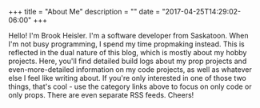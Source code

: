 +++
title = "About Me"
description = ""
date = "2017-04-25T14:29:02-06:00"
+++

Hello! I'm Brook Heisler. I'm a software developer from Saskatoon. When I'm not
busy programming, I spend my time propmaking instead. This is reflected in the
dual nature of this blog, which is mostly about my hobby projects. Here, you'll
find detailed build logs about my prop projects and even-more-detailed
information on my code projects, as well as whatever else I feel like writing
about. If you're only interested in one of those two things, that's cool - use
the category links above to focus on only code or only props. There are even
separate RSS feeds. Cheers!
